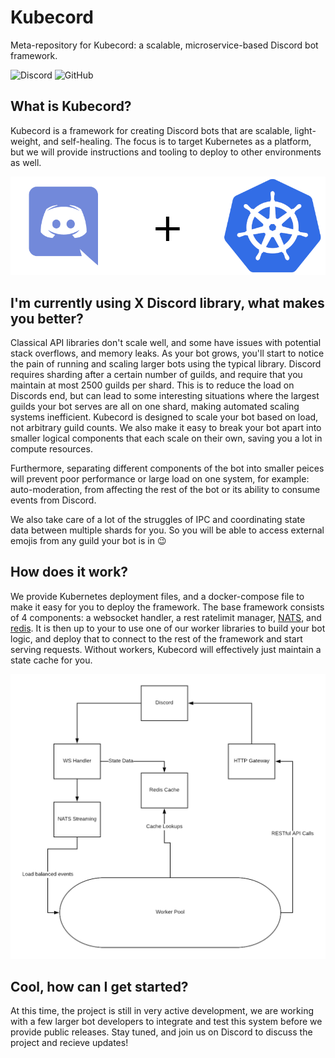 # Kubecord
Meta-repository for Kubecord: a scalable, microservice-based Discord bot framework.

![Discord](https://img.shields.io/discord/546429690198622219.svg)
![GitHub](https://img.shields.io/github/license/kubecord/Kubecord.svg)

## What is Kubecord?
Kubecord is a framework for creating Discord bots that are scalable, light-weight, and self-healing.  The focus is to target Kubernetes as a platform, but we will provide instructions and tooling to deploy to other environments as well.

![Kubecord](/images/kubecord.png)

## I'm currently using X Discord library, what makes you better?
Classical API libraries don't scale well, and some have issues with potential stack overflows, and memory leaks.  As your bot grows, you'll start to notice the pain of running and scaling larger bots using the typical library.  Discord requires sharding after a certain number of guilds, and require that you maintain at most 2500 guilds per shard.  This is to reduce the load on Discords end, but can lead to some interesting situations where the largest guilds your bot serves are all on one shard, making automated scaling systems inefficient.  Kubecord is designed to scale your bot based on load, not arbitrary guild counts.  We also make it easy to break your bot apart into smaller logical components that each scale on their own, saving you a lot in compute resources.

Furthermore, separating different components of the bot into smaller peices will prevent poor performance or large load on one system, for example: auto-moderation, from affecting the rest of the bot or its ability to consume events from Discord.

We also take care of a lot of the struggles of IPC and coordinating state data between multiple shards for you.  So you will be able to access external emojis from any guild your bot is in 😉

## How does it work?
We provide Kubernetes deployment files, and a docker-compose file to make it easy for you to deploy the framework.  The base framework consists of 4 components: a websocket handler, a rest ratelimit manager, [NATS](https://nats.io), and [redis](https://redis.io).  It is then up to your to use one of our worker libraries to build your bot logic, and deploy that to connect to the rest of the framework and start serving requests.  Without workers, Kubecord will effectively just maintain a state cache for you.

![Kubecord diagram](/images/kubecord-diagram.png)

## Cool, how can I get started?
At this time, the project is still in very active development, we are working with a few larger bot developers to integrate and test this system before we provide public releases. Stay tuned, and join us on Discord to discuss the project and recieve updates!
